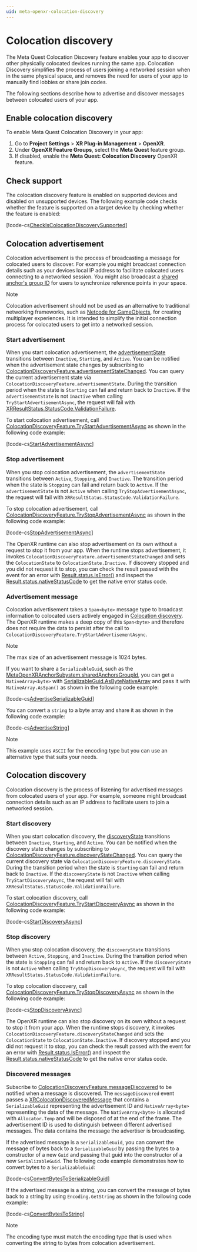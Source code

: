 ```yaml
---
uid: meta-openxr-colocation-discovery
---
```

# Colocation discovery

The Meta Quest Colocation Discovery feature enables your app to discover other physically colocated devices running the same app. Colocation Discovery simplifies the process of users joining a networked session when in the same physical space, and removes the need for users of your app to manually find lobbies or share join codes.

The following sections describe how to advertise and discover messages between colocated users of your app.

## Enable colocation discovery

To enable Meta Quest Colocation Discovery in your app:

1. Go to **Project Settings** > **XR Plug-in Management** > **OpenXR**.
2. Under **OpenXR Feature Groups**, select the **Meta Quest** feature group.
3. If disabled, enable the **Meta Quest: Colocation Discovery** OpenXR feature.

## Check support

The colocation discovery feature is enabled on supported devices and disabled on unsupported devices. The following example code checks whether the feature is supported on a target device by checking whether the feature is enabled:

[!code-cs[CheckIsColocationDiscoverySupported](../../Tests/Runtime/CodeSamples/ColocationDiscoverySample.cs#CheckIsColocationDiscoverySupported)]

## Colocation advertisement

Colocation advertisement is the process of broadcasting a message for colocated users to discover. For example you might broadcast connection details such as your devices local IP address to facilitate colocated users connecting to a networked session. You might also broadcast a [shared anchor's group ID](xref:meta-openxr-shared-anchors#share-group-id) for users to synchronize reference points in your space.

> [!NOTE]
> Colocation advertisement should not be used as an alternative to traditional networking frameworks, such as [Netcode for GameObjects](https://docs-multiplayer.unity3d.com/netcode/current/about/), for creating multiplayer experiences. It is intended to simplify the initial connection process for colocated users to get into a networked session.

### Start advertisement

When you start colocation advertisement, the [advertisementState](xref:UnityEngine.XR.OpenXR.Features.Meta.ColocationDiscoveryFeature.advertisementState) transitions between `Inactive`, `Starting`, and `Active`. You can be notified when the advertisement state changes by subscribing to [ColocationDiscoveryFeature.advertisementStateChanged](xref:UnityEngine.XR.OpenXR.Features.Meta.ColocationDiscoveryFeature.advertisementStateChanged). You can query the current advertisement state via `ColocationDiscoveryFeature.advertisementState`. During the transition period when the state is `Starting` can fail and return back to `Inactive`. If the `advertisementState` is not `Inactive` when calling `TryStartAdvertisementAsync`, the request will fail with [XRResultStatus.StatusCode.ValidationFailure](xref:UnityEngine.XR.ARSubsystems.XRResultStatus.StatusCode.ValidationFailure).

To start colocation advertisement, call [ColocationDiscoveryFeature.TryStartAdvertisementAsync](xref:UnityEngine.XR.OpenXR.Features.Meta.ColocationDiscoveryFeature.TryStartAdvertisementAsync(Span{System.Byte})) as shown in the following code example:

[!code-cs[StartAdvertisementAsync](../../Tests/Runtime/CodeSamples/ColocationDiscoverySample.cs#StartAdvertisementAsync)]

### Stop advertisement

When you stop colocation advertisement, the `advertisementState` transitions between `Active`, `Stopping`, and `Inactive`. The transition period when the state is `Stopping` can fail and return back to `Active`. If the `advertisementState` is not `Active` when calling `TryStopAdvertisementAsync`, the request will fail with `XRResultStatus.StatusCode.ValidationFailure`.

To stop colocation advertisement, call [ColocationDiscoveryFeature.TryStopAdvertisementAsync](xref:UnityEngine.XR.OpenXR.Features.Meta.ColocationDiscoveryFeature.TryStopAdvertisementAsync) as shown in the following code example:

[!code-cs[StopAdvertisementAsync](../../Tests/Runtime/CodeSamples/ColocationDiscoverySample.cs#StopAdvertisementAsync)]

The OpenXR runtime can also stop advertisement on its own without a request to stop it from your app. When the runtime stops advertisement, it invokes `ColocationDiscoveryFeature.advertisementStateChanged` and sets the `ColocationState` to `ColocationState.Inactive`. If discovery stopped and you did not request it to stop, you can check the result passed with the event for an error with [Result.status.IsError()](xref:UnityEngine.XR.ARSubsystems.XRResultStatus.IsError) and inspect the [Result.status.nativeStatusCode](xref:UnityEngine.XR.ARSubsystems.XRResultStatus.nativeStatusCode) to get the native error status code.

### Advertisement message

Colocation advertisement takes a `Span<byte>` message type to broadcast information to colocated users actively engaged in [Colocation discovery](#colocation-discovery). The OpenXR runtime makes a deep copy of this `Span<byte>` and therefore does not require the data to persist after the call to `ColocationDiscoveryFeature.TryStartAdvertisementAsync`.

> [!NOTE]
> The max size of an advertisement message is 1024 bytes.

If you want to share a `SerializableGuid`, such as the [MetaOpenXRAnchorSubystem.sharedAnchorsGroupId](xref:UnityEngine.XR.OpenXR.Features.Meta.MetaOpenXRAnchorSubsystem.sharedAnchorsGroupId), you can get a `NativeArray<byte>` with [SerializableGuid.AsByteNativeArray](xref:UnityEngine.XR.ARSubsystems.SerializableGuid.AsByteNativeArray(Unity.Collections.Allocator)) and pass it with `NativeArray.AsSpan()` as shown in the following code example:

[!code-cs[AdvertiseSerializableGuid](../../Tests/Runtime/CodeSamples/ColocationDiscoverySample.cs#AdvertiseSerializableGuid)]

You can convert a `string` to a byte array and share it as shown in the following code example:

[!code-cs[AdvertiseString](../../Tests/Runtime/CodeSamples/ColocationDiscoverySample.cs#AdvertiseString)]

> [!NOTE]
> This example uses `ASCII` for the encoding type but you can use an alternative type that suits your needs.

## Colocation discovery

Colocation discovery is the process of listening for advertised messages from colocated users of your app. For example, someone might broadcast connection details such as an IP address to facilitate users to join a networked session.

### Start discovery

When you start colocation discovery, the [discoveryState](xref:UnityEngine.XR.OpenXR.Features.Meta.ColocationDiscoveryFeature.discoveryState) transitions between `Inactive`, `Starting`, and `Active`. You can be notified when the discovery state changes by subscribing to [ColocationDiscoveryFeature.discoveryStateChanged](xref:UnityEngine.XR.OpenXR.Features.Meta.ColocationDiscoveryFeature.discoveryStateChanged). You can query the current discovery state via `ColocationDiscoveryFeature.discoveryState`. During the transition period when the state is `Starting` can fail and return back to `Inactive`. If the `discoveryState` is not `Inactive` when calling `TryStartDiscoveryAsync`, the request will fail with `XRResultStatus.StatusCode.ValidationFailure`.

To start colocation discovery, call [ColocationDiscoveryFeature.TryStartDiscoveryAsync](xref:UnityEngine.XR.OpenXR.Features.Meta.ColocationDiscoveryFeature.TryStartDiscoveryAsync) as shown in the following code example:

[!code-cs[StartDiscoveryAsync](../../Tests/Runtime/CodeSamples/ColocationDiscoverySample.cs#StartDiscoveryAsync)]

### Stop discovery

When you stop colocation discovery, the `discoveryState` transitions between `Active`, `Stopping`, and `Inactive`. During the transition period when the state is `Stopping` can fail and return back to `Active`. If the `discoveryState` is not `Active` when calling `TryStopDiscoveryAsync`, the request will fail with `XRResultStatus.StatusCode.ValidationFailure`.

To stop colocation discovery, call [ColocationDiscoveryFeature.TryStopDiscoveryAsync](xref:UnityEngine.XR.OpenXR.Features.Meta.ColocationDiscoveryFeature.TryStopDiscoveryAsync) as shown in the following code example:

[!code-cs[StopDiscoveryAsync](../../Tests/Runtime/CodeSamples/ColocationDiscoverySample.cs#StopDiscoveryAsync)]

The OpenXR runtime can also stop discovery on its own without a request to stop it from your app. When the runtime stops discovery, it invokes `ColocationDiscoveryFeature.discoveryStateChanged` and sets the `ColocationState` to `ColocationState.Inactive`. If discovery stopped and you did not request it to stop, you can check the result passed with the event for an error with [Result.status.IsError()](xref:UnityEngine.XR.ARSubsystems.XRResultStatus.IsError) and inspect the [Result.status.nativeStatusCode](xref:UnityEngine.XR.ARSubsystems.XRResultStatus.nativeStatusCode)  to get the native error status code.

### Discovered messages

Subscribe to [ColocationDiscoveryFeature.messageDiscovered](xref:UnityEngine.XR.OpenXR.Features.Meta.ColocationDiscoveryFeature.messageDiscovered) to be notified when a message is discovered. The `messageDiscovered` event passes a [XRColocationDiscoveredMessage](xref:UnityEngine.XR.OpenXR.Features.Meta.XRColocationDiscoveredMessage) that contains a `SerializableGuid` representing the advertisement ID and `NativeArray<byte>` representing the data of the message. The `NativeArray<byte>` is allocated with `Allocator.Temp` and will be disposed of at the end of the frame. The advertisement ID is used to distinguish between different advertised messages. The data contains the message the advertiser is broadcasting.

If the advertised message is a `SerializableGuid`, you can convert the message of bytes back to a `SerializableGuid` by passing the bytes to a constructor of a new `Guid` and passing that guid into the constructor of a new `SerializableGuid`. The following code example demonstrates how to convert bytes to a `SerializableGuid`:

[!code-cs[ConvertBytesToSerializableGuid](../../Tests/Runtime/CodeSamples/ColocationDiscoverySample.cs#ConvertBytesToSerializableGuid)]

If the advertised message is a string, you can convert the message of bytes back to a string by using `Encoding.GetString` as shown in the following code example:

[!code-cs[ConvertBytesToString](../../Tests/Runtime/CodeSamples/ColocationDiscoverySample.cs#ConvertBytesToString)]

> [!NOTE]
> The encoding type must match the encoding type that is used when converting the string to bytes from colocation advertisement.
